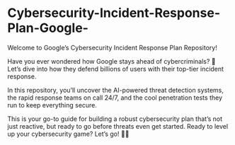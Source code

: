 # Cybersecurity-Incident-Response-Plan-Google-
Welcome to Google’s Cybersecurity Incident Response Plan Repository!

Have you ever wondered how Google stays ahead of cybercriminals? 🤔 Let’s dive into how they defend billions of users with their top-tier incident response.

In this repository, you’ll uncover the AI-powered threat detection systems, the rapid response teams on call 24/7, and the cool penetration tests they run to keep everything secure.

This is your go-to guide for building a robust cybersecurity plan that’s not just reactive, but ready to go before threats even get started. Ready to level up your cybersecurity game? Let’s go! 🔐🚀
